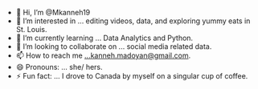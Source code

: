 - 👋 Hi, I’m @Mkanneh19
- 👀 I’m interested in ... editing videos, data, and exploring yummy eats in St. Louis.
- 🌱 I’m currently learning ... Data Analytics and Python.
- 💞️ I’m looking to collaborate on ... social media related data. 
- 📫 How to reach me ...kanneh.madoyan@gmail.com.
- 😄 Pronouns: ... she/ hers.
- ⚡ Fun fact: ... I drove to Canada by myself on a singular cup of coffee.

<!---
Mkanneh19/Mkanneh19 is a ✨ special ✨ repository because its `README.md` (this file) appears on your GitHub profile.
You can click the Preview link to take a look at your changes.
--->
